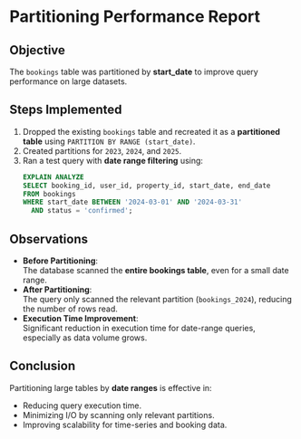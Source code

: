 # Partitioning Performance Report

## Objective
The `bookings` table was partitioned by **start_date** to improve query performance on large datasets.

## Steps Implemented
1. Dropped the existing `bookings` table and recreated it as a **partitioned table** using `PARTITION BY RANGE (start_date)`.
2. Created partitions for `2023`, `2024`, and `2025`.
3. Ran a test query with **date range filtering** using:
   ```sql
   EXPLAIN ANALYZE
   SELECT booking_id, user_id, property_id, start_date, end_date
   FROM bookings
   WHERE start_date BETWEEN '2024-03-01' AND '2024-03-31'
     AND status = 'confirmed';
   ```

## Observations
- **Before Partitioning**:  
  The database scanned the **entire bookings table**, even for a small date range.
- **After Partitioning**:  
  The query only scanned the relevant partition (`bookings_2024`), reducing the number of rows read.
- **Execution Time Improvement**:  
  Significant reduction in execution time for date-range queries, especially as data volume grows.

## Conclusion
Partitioning large tables by **date ranges** is effective in:
- Reducing query execution time.  
- Minimizing I/O by scanning only relevant partitions.  
- Improving scalability for time-series and booking data.
